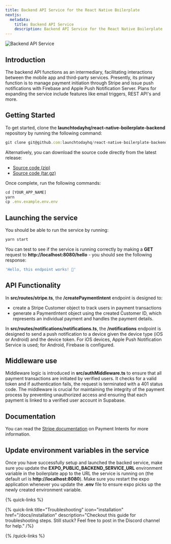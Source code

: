```yaml
---
title: Backend API Service for the React Native Boilerplate
nextjs:
  metadata:
    title: Backend API Service
    description: Backend API Service for the React Native Boilerplate
---
```


![Backend API Service](/images/api-service.png)

## Introduction

The backend API functions as an intermediary, facilitating interactions between the
mobile app and third-party services. Presently, its primary function is to manage
payment initiation through Stripe and issue push notifications with Firebase and Apple Push Notification Server. Plans for expanding the service include features
like email triggers, REST API's and more.

## Getting Started

To get started, clone the **launchtodayhq/react-native-boilerplate-backend** repository by running the following command:

```js
git clone git@github.com:launchtodayhq/react-native-boilerplate-backend.git [YOUR_APP_NAME]
```

Alternatively, you can download the source code directly from the latest release:

- [Source code (zip)](https://github.com/launchtodayhq/react-native-boilerplate-backend/archive/refs/tags/launchtoday-v1.zip)
- [Source code (tar.gz)](https://github.com/launchtodayhq/react-native-boilerplate-backend/archive/refs/tags/launchtoday-v1.tar.gz)

Once complete, run the following commands:

```js
cd [YOUR_APP_NAME]
yarn
cp .env.example.env.env
```

## Launching the service

You should be able to run the service by running:

```js
yarn start
```

You can test to see if the service is running correctly by making a **GET** request to **http://localhost:8080/hello** - you should
see the following response:

```js
'Hello, this endpoint works! 🎉'
```

## API Functionality

In **src/routes/stripe.ts**, the **/createPaymentIntent** endpoint is designed to:

- create a Stripe Customer object to track users in payment transactions
- generate a PaymentIntent object using the created Customer ID, which represents an individual payment and handles
  the payment details.

In **src/routes/notifications/notifications.ts**, the **/notifications** endpoint is designed to send a push notification to a device given the device type (iOS or Android) and the device token. For iOS devices, Apple Push Notification Service is used; for Android, Firebase is configured.

## Middleware use

Middleware logic is introduced in **src/authMiddleware.ts** to ensure that all payment transactions are initiated by verified users. It checks for a valid
token and if authentication fails, the request is terminated with a 401 status code. The middleware is crucial for maintaining
the integrity of the payment process by preventing unauthorized access and ensuring that each payment is linked to a verified
user account in Supabase.

## Documentation

You can read the [Stripe documentation](https://stripe.com/docs/api/payment_intents) on Payment Intents for more information.

## Update environment variables in the service

Once you have successfully setup and launched the backed service, make sure you update the **EXPO_PUBLIC_BACKEND_SERVICE_URL** environment
variable in the boilerplate app to the URL the service is running on (the default url is **http://localhost:8080**). Make sure you
restart the expo application whenever you update the **.env** file to ensure expo picks up the newly created environment variable.

{% quick-links %}

{% quick-link title="Troubleshooting" icon="installation" href="/docs/installation" description="Checkout this guide for troubleshooting steps. Still stuck? Feel free to post in the Discord channel for help." /%}

{% /quick-links %}
